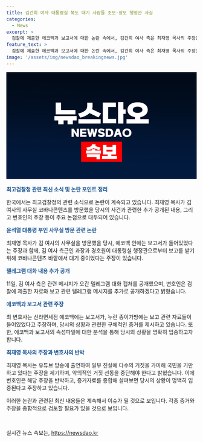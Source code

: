 ```yaml
---
title: 김건희 여사 대통령실 복도 대기 사람들 조모·장모 행정관 사실
categories:
  - News
excerpt: >
  검찰에 제출한 에코백과 보고서에 대한 논란 속에서, 김건희 여사 측은 최재영 목사의 주장을 반박하고 추가적인 텔레그램 대화 내용을 공개했다. 최 변호사는 또한 신라면세점 에코백과 보고서 사진을 검찰에 제출했으며, 해당 사람들이 김 여사를 위한 선물을 준비한 선물가방을 들고 있었다고 주장했다. 이에 대한 반론으로 최 목사는 대통령실 행정관과의 텔레그램 대화 캡처를 요구하며 거짓 선동을 중단하라고 촉구했다. 이에 관련된 자료와 대화 내용을 통해 양측 주장을 입증하고자 하는 과정이 진행 중이다.
feature_text: >
  검찰에 제출한 에코백과 보고서에 대한 논란 속에서, 김건희 여사 측은 최재영 목사의 주장을 반박하고 추가적인 텔레그램 대화 내용을 공개했다. 최 변호사는 또한 신라면세점 에코백과 보고서 사진을 검찰에 제출했으며, 해당 사람들이 김 여사를 위한 선물을 준비한 선물가방을 들고 있었다고 주장했다. 이에 대한 반론으로 최 목사는 대통령실 행정관과의 텔레그램 대화 캡처를 요구하며 거짓 선동을 중단하라고 촉구했다. 이에 관련된 자료와 대화 내용을 통해 양측 주장을 입증하고자 하는 과정이 진행 중이다.
image: '/assets/img/newsdao_breakingnews.jpg'
---
```


<p><img src="/assets/img/newsdao_breakingnews.jpg" alt="ranknews 속보" /></p>

<p><b><span style="color: #1a5490;">최고검찰청 관련 최신 소식 및 논란 포인트 정리</span></b></p>

<p>한국에서는 최고검찰청의 관련 소식으로 논란이 계속되고 있습니다. 최재영 목사가 김 여사의 사무실 코바나콘텐츠를 방문했을 당시의 사건과 관련한 추가 공개된 내용, 그리고 변호인의 주장 등이 주요 논점으로 대두되어 있습니다.</p>

<p><b><span style="color: #1a5490;">윤석열 대통령 부인 사무실 방문 관련 논란</span></b></p>

<p>최재영 목사가 김 여사의 사무실을 방문했을 당시, 에코백 안에는 보고서가 들어있었다는 주장과 함께, 김 여사 측근인 과장과 경호원이 대통령실 행정관으로부터 보고를 받기 위해 코바나콘텐츠 바깥에서 대기 중이었다는 주장이 있습니다.</p>

<p><b><span style="color: #1a5490;">텔레그램 대화 내용 추가 공개</span></b></p>

<p>11일, 김 여사 측은 관련 메시지가 오간 텔레그램 대화 캡처를 공개했으며, 변호인은 검찰에 제출한 자료와 보고 관련 텔레그램 메시지를 추가로 공개하겠다고 밝혔습니다.</p>

<p><b><span style="color: #1a5490;">에코백과 보고서 관련 주장</span></b></p>

<p>최 변호사는 신라면세점 에코백에는 보고서가, 누런 종이가방에는 보고 관련 자료들이 들어있었다고 주장하며, 당시의 상황과 관련한 구체적인 증거를 제시하고 있습니다. 또한, 에코백과 보고서의 속성파일에 대한 분석을 통해 당시의 상황을 명확히 입증하고자 합니다.</p>

<p><b><span style="color: #1a5490;">최재영 목사의 주장과 변호사의 반박</span></b></p>

<p>최재영 목사는 유튜브 방송에 출연하여 일부 진실에 다수의 거짓을 가미해 국민을 기만하고 있다는 주장을 제기하며, 악의적인 거짓 선동을 중단해야 한다고 밝혔습니다. 이에 변호인은 해당 주장을 반박하고, 증거자료를 종합해 살펴보면 당시의 상황이 명백히 입증된다고 주장하고 있습니다.</p>

<p>이러한 논란과 관련된 최신 내용들은 계속해서 이슈가 될 것으로 보입니다. 각종 증거와 주장을 종합적으로 검토할 필요가 있을 것으로 보입니다.</p>

<p data-ke-size="size16">&nbsp;</p>
실시간 뉴스 속보는, <a href="https://newsdao.kr" rel="dofollow">https://newsdao.kr</a>


